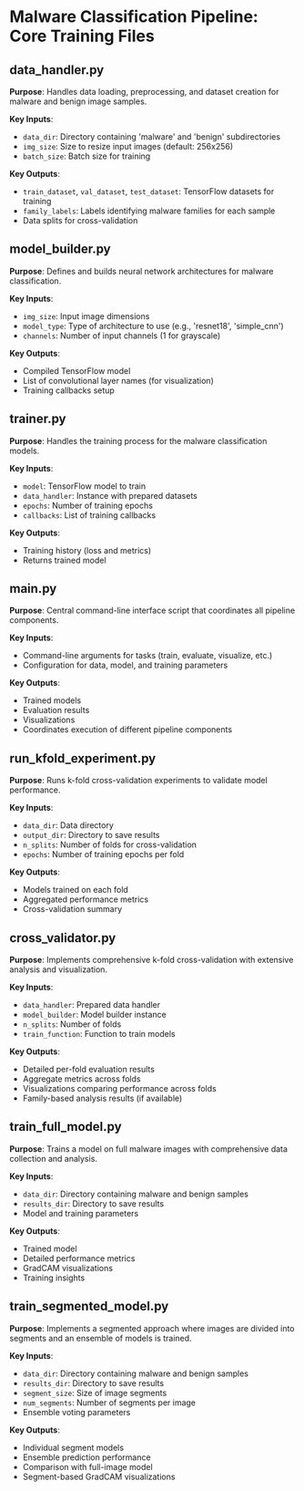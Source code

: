 # Malware Classification Pipeline: Core Training Files

## data_handler.py
**Purpose**: Handles data loading, preprocessing, and dataset creation for malware and benign image samples.

**Key Inputs**:
- `data_dir`: Directory containing 'malware' and 'benign' subdirectories
- `img_size`: Size to resize input images (default: 256x256)
- `batch_size`: Batch size for training

**Key Outputs**:
- `train_dataset`, `val_dataset`, `test_dataset`: TensorFlow datasets for training
- `family_labels`: Labels identifying malware families for each sample
- Data splits for cross-validation

## model_builder.py
**Purpose**: Defines and builds neural network architectures for malware classification.

**Key Inputs**:
- `img_size`: Input image dimensions
- `model_type`: Type of architecture to use (e.g., 'resnet18', 'simple_cnn')
- `channels`: Number of input channels (1 for grayscale)

**Key Outputs**:
- Compiled TensorFlow model
- List of convolutional layer names (for visualization)
- Training callbacks setup

## trainer.py
**Purpose**: Handles the training process for the malware classification models.

**Key Inputs**:
- `model`: TensorFlow model to train
- `data_handler`: Instance with prepared datasets
- `epochs`: Number of training epochs
- `callbacks`: List of training callbacks

**Key Outputs**:
- Training history (loss and metrics)
- Returns trained model

## main.py
**Purpose**: Central command-line interface script that coordinates all pipeline components.

**Key Inputs**:
- Command-line arguments for tasks (train, evaluate, visualize, etc.)
- Configuration for data, model, and training parameters

**Key Outputs**:
- Trained models
- Evaluation results
- Visualizations
- Coordinates execution of different pipeline components

## run_kfold_experiment.py
**Purpose**: Runs k-fold cross-validation experiments to validate model performance.

**Key Inputs**:
- `data_dir`: Data directory
- `output_dir`: Directory to save results
- `n_splits`: Number of folds for cross-validation
- `epochs`: Number of training epochs per fold

**Key Outputs**:
- Models trained on each fold
- Aggregated performance metrics
- Cross-validation summary

## cross_validator.py
**Purpose**: Implements comprehensive k-fold cross-validation with extensive analysis and visualization.

**Key Inputs**:
- `data_handler`: Prepared data handler
- `model_builder`: Model builder instance
- `n_splits`: Number of folds
- `train_function`: Function to train models

**Key Outputs**:
- Detailed per-fold evaluation results
- Aggregate metrics across folds
- Visualizations comparing performance across folds
- Family-based analysis results (if available)

## train_full_model.py
**Purpose**: Trains a model on full malware images with comprehensive data collection and analysis.

**Key Inputs**:
- `data_dir`: Directory containing malware and benign samples
- `results_dir`: Directory to save results
- Model and training parameters

**Key Outputs**:
- Trained model
- Detailed performance metrics
- GradCAM visualizations
- Training insights

## train_segmented_model.py
**Purpose**: Implements a segmented approach where images are divided into segments and an ensemble of models is trained.

**Key Inputs**:
- `data_dir`: Directory containing malware and benign samples
- `results_dir`: Directory to save results
- `segment_size`: Size of image segments
- `num_segments`: Number of segments per image
- Ensemble voting parameters

**Key Outputs**:
- Individual segment models
- Ensemble prediction performance
- Comparison with full-image model
- Segment-based GradCAM visualizations